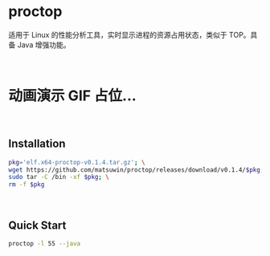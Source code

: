 # proctop

适用于 Linux 的性能分析工具，实时显示进程的资源占用状态，类似于 TOP。具备 Java 增强功能。

<br>

# 动画演示 GIF 占位...

<br>

## Installation

```sh
pkg='elf.x64-proctop-v0.1.4.tar.gz'; \
wget https://github.com/matsuwin/proctop/releases/download/v0.1.4/$pkg; \
sudo tar -C /bin -xf $pkg; \
rm -f $pkg
```

<br>

## Quick Start

```sh
proctop -l 55 --java
```
